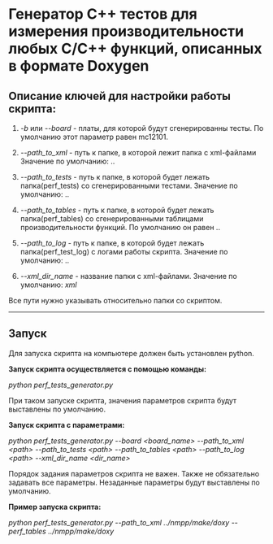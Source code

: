 # Генератор С++ тестов для измерения производительности любых С/С++ функций, описанных в формате Doxygen

## Описание ключей для настройки работы скрипта:

1. *-b* или *--board* - платы, для которой будут сгенерированны тесты.
По умолчанию этот параметр равен mc12101.

2. *--path\_to_xml* - путь к папке, в которой лежит папка с xml-файлами
Значение по умолчанию: ..

3. *--path\_to_tests* - путь к папке, в которой будет лежать папка(perf_tests) со сгенерированными тестами.
Значение по умолчанию: ..

4. *--path\_to_tables* - путь к папке, в которой будет лежать папка(perf_tables) со сгенерированными таблицами производительности функций.
По умолчанию он равен ..

5. *--path\_to_log* - путь к папке, в которой будет лежать папка(perf\_test\_log) с логами работы скрипта.
Значение по умолчанию: ..

6. *--xml\_dir_name* - название папки с xml-файлами.
Значение по умолчанию: _xml_

Все пути нужно указывать относительно папки со скриптом.

---
## Запуск
Для запуска скрипта на компьютере должен быть установлен python.

__Запуск скрипта осуществляется с помощью команды:__

*python perf\_tests_generator.py*

При таком запуске скрипта, значения параметров скрипта будут выставлены по умолчанию.

__Запуск скрипта с параметрами:__

*python perf\_tests_generator.py --board <board_name> --path\_to\_xml \<path> --path\_to\_tests \<path> --path\_to\_tables \<path> --path\_to\_log \<path> --xml\_dir\_name \<dir_name>*

Порядок задания параметров скрипта не важен. Также не обязательно задавать все параметры. Незаданные параметры будут выставлены по умолчанию.

__Пример запуска скрипта:__

*python perf\_tests\_generator.py --path\_to\_xml ../nmpp/make/doxy --perf_tables ../nmpp/make/doxy*
